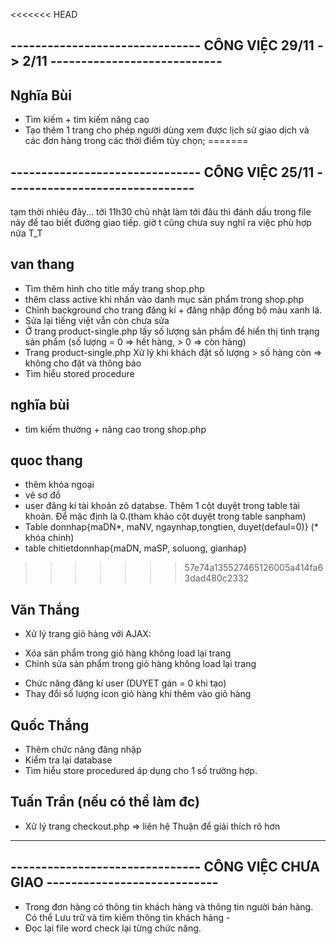 
<<<<<<< HEAD
## ------------------------------- CÔNG VIỆC 29/11 -> 2/11 ----------------------------
## Nghĩa Bùi
- Tìm kiếm + tìm kiếm nâng cao
- Tạo thêm 1 trang cho phép người dùng xem được lịch sử giao dịch và các 
đơn hàng trong các thời điểm tùy chọn;
=======
## ------------------------------- CÔNG VIỆC 25/11 -------------------------------
tạm thời nhiêu đây... tới 11h30 chủ nhật làm tới đâu thì đánh dấu trong file này để 
tao biết đường giao tiếp. giờ t cũng chưa suy nghĩ ra việc phù hợp nữa T_T 
## van thang
- Tìm thêm hình cho title mấy trang shop.php
- thêm class active khi nhấn vào danh mục sản phẩm trong shop.php
- Chỉnh background cho trang đăng kí + đăng nhập đồng bộ màu xanh lá.
- Sửa lại tiếng việt vẫn còn chưa sửa
- Ở trang product-single.php lấy số lượng sản phẩm để hiển thị tình trạng sản phẩm (số lượng = 0 => hết hàng, > 0 => còn hàng)
- Trang product-single.php Xử lý khi khách đặt số lượng > số hàng còn => không cho đặt và thông báo
- Tìm hiểu stored procedure  
## nghĩa bùi
- tìm kiếm thường + nâng cao trong shop.php
  
## quoc thang
- thêm khóa ngoại
- vẽ sơ đồ
- user đăng kí tài khoản zô databse. Thêm 1 cột duyệt trong table tài khoản. Để mặc định 
là 0.(tham khảo cột duyệt trong table sanpham)
- Table donnhap{maDN*, maNV, ngaynhap,tongtien, duyet(defaul=0)} (* khóa chính)
- table chitietdonnhap{maDN, maSP, soluong, gianhap}
 
>>>>>>> 57e74a135527465126005a414fa63dad480c2332

## Văn Thắng
- Xử lý trang giỏ hàng với AJAX:
+ Xóa sản phẩm trong giỏ hàng không load lại trang
+ Chỉnh sửa sản phẩm trong giỏ hàng không load lại trang
- Chức năng đăng kí user (DUYET gán = 0 khi tạo)
- Thay đổi số lượng icon giỏ hàng khi thêm vào giỏ hàng

## Quốc Thắng
- Thêm chức năng đăng nhập
- Kiểm tra lại database
- Tìm hiểu store procedured áp dụng cho 1 số trường hợp.

## Tuấn Trần (nếu có thể làm đc)
- Xử lý trang checkout.php
=>  liên hệ Thuận để giải thích rõ hơn
------------------------------------------------------------------------------------
## ------------------------------- CÔNG VIỆC CHƯA GIAO ----------------------------

- Trong đơn hàng có thông tin khách hàng và thông tin người bán hàng. Có thể Lưu trữ và tìm kiếm thông tin khách hàng -
- Đọc lại file word check lại từng chức năng.
